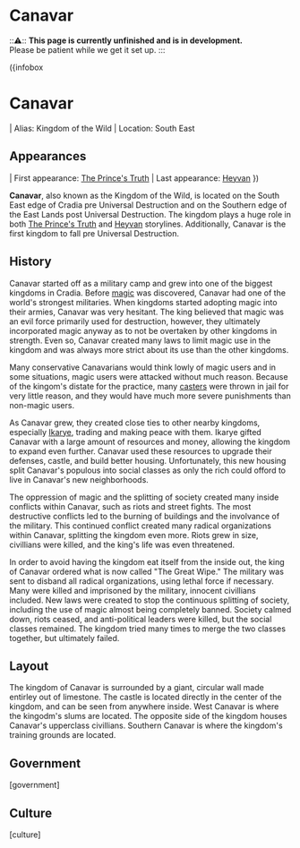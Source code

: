 # Canavar

:::warning:::
  **This page is currently unfinished and is in development.**   
  Please be patient while we get it set up.
:::

({infobox
# Canavar
| Alias: Kingdom of the Wild
| Location: South East
## Appearances
| First appearance: [The Prince's Truth](/the-prince's-truth)
| Last appearance: [Heyvan](/heyvan-(book))
})

**Canavar**, also known as the Kingdom of the Wild, is located on the South East edge of Cradia pre Universal Destruction and on the Southern edge of the East Lands post Universal Destruction. The kingdom plays a huge role in both [The Prince's Truth](/the-prince's-truth) and [Heyvan](/heyvan-(book)) storylines. Additionally, Canavar is the first kingdom to fall pre Universal Destruction.

## History

Canavar started off as a military camp and grew into one of the biggest kingdoms in Cradia. Before [magic](/magic) was discovered, Canavar had one of the world's strongest militaries. When kingdoms started adopting magic into their armies, Canavar was very hesitant. The king believed that magic was an evil force primarily used for destruction, however, they ultimately incorporated magic anyway as to not be overtaken by other kingdoms in strength. Even so, Canavar created many laws to limit magic use in the kingdom and was always more strict about its use than the other kingdoms.

Many conservative Canavarians would think lowly of magic users and in some situations, magic users were attacked without much reason. Because of the kingom's distate for the practice, many [casters](/species#casters) were thrown in jail for very little reason, and they would have much more severe punishments than non-magic users.

As Canavar grew, they created close ties to other nearby kingdoms, especially [Ikarye](/ikarye), trading and making peace with them. Ikarye gifted Canavar with a large amount of resources and money, allowing the kingdom to expand even further. Canavar used these resources to upgrade their defenses, castle, and build better housing. Unfortunately, this new housing split Canavar's populous into social classes as only the rich could offord to live in Canavar's new neighborhoods.

The oppression of magic and the splitting of society created many inside conflicts within Canavar, such as riots and street fights. The most destructive conflicts led to the burning of buildings and the involvance of the military. This continued conflict created many radical organizations within Canavar, splitting the kingdom even more. Riots grew in size, civillians were killed, and the king's life was even threatened.

In order to avoid having the kingdom eat itself from the inside out, the king of Canavar ordered what is now called "The Great Wipe." The military was sent to disband all radical organizations, using lethal force if necessary. Many were killed and imprisoned by the military, innocent civillians included. New laws were created to stop the continuous splitting of society, including the use of magic almost being completely banned. Society calmed down, riots ceased, and anti-political leaders were killed, but the social classes remained. The kingdom tried many times to merge the two classes together, but ultimately failed.

## Layout

The kingdom of Canavar is surrounded by a giant, circular wall made entirley out of limestone. The castle is located directly in the center of the kingdom, and can be seen from anywhere inside. West Canavar is where the kingodm's slums are located. The opposite side of the kingdom houses Canavar's upperclass civillians. Southern Canavar is where the kingdom's training grounds are located.

## Government

<!-- Put the kingdom's government details here -->
[government]

## Culture

<!-- Put the kingdom's culture here -->
[culture]